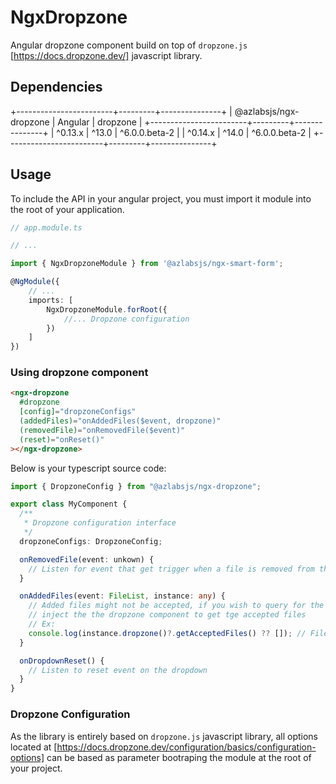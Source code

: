 # NgxDropzone

Angular dropzone component build on top of `dropzone.js` [https://docs.dropzone.dev/] javascript library.

## Dependencies

+------------------------+---------+---------------+
| @azlabsjs/ngx-dropzone | Angular |      dropzone |
+------------------------+---------+---------------+
| ^0.13.x                | ^13.0   | ^6.0.0.beta-2 |
| ^0.14.x                | ^14.0   | ^6.0.0.beta-2 |
+------------------------+---------+---------------+

## Usage

To include the API in your angular project, you must import it module into the root of your application.

```ts
// app.module.ts

// ...

import { NgxDropzoneModule } from '@azlabsjs/ngx-smart-form';

@NgModule({
    // ...
    imports: [
        NgxDropzoneModule.forRoot({
            //... Dropzone configuration
        })
    ]
})
```

### Using dropzone component

```html
<ngx-dropzone
  #dropzone
  [config]="dropzoneConfigs"
  (addedFiles)="onAddedFiles($event, dropzone)"
  (removedFile)="onRemovedFile($event)"
  (reset)="onReset()"
></ngx-dropzone>
```

Below is your typescript source code:

```ts
import { DropzoneConfig } from "@azlabsjs/ngx-dropzone";

export class MyComponent {
  /**
   * Dropzone configuration interface
   */
  dropzoneConfigs: DropzoneConfig;

  onRemovedFile(event: unkown) {
    // Listen for event that get trigger when a file is removed from the dropzone
  }

  onAddedFiles(event: FileList, instance: any) {
    // Added files might not be accepted, if you wish to query for the accepted files
    // inject the the dropzone component to get tge accepted files
    // Ex:
    console.log(instance.dropzone()?.getAcceptedFiles() ?? []); // File[]
  }

  onDropdownReset() {
    // Listen to reset event on the dropdown
  }
}
```

### Dropzone Configuration

As the library is entirely based on `dropzone.js` javascript library, all options located at [https://docs.dropzone.dev/configuration/basics/configuration-options] can be based as parameter bootraping the module at the root of your project.
